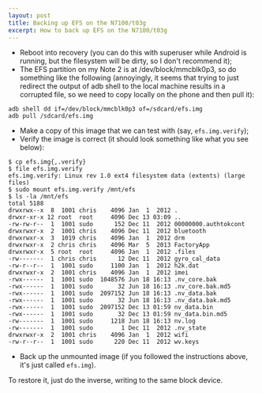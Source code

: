 ```yaml
---
layout: post
title: Backing up EFS on the N7100/t03g
excerpt: How to back up EFS on the N7100/t03g
---
```


- Reboot into recovery (you can do this with superuser while Android is
  running, but the filesystem will be dirty, so I don't recommend it);
- The EFS partition on my Note 2 is at /dev/block/mmcblk0p3, so do something
  like the following (annoyingly, it seems that trying to just redirect the
  output of adb shell to the local machine results in a corrupted file, so we
  need to copy locally on the phone and then pull it):

<!-- -->

    adb shell dd if=/dev/block/mmcblk0p3 of=/sdcard/efs.img
    adb pull /sdcard/efs.img

- Make a copy of this image that we can test with (say, `efs.img.verify`);
- Verify the image is correct (it should look something like what you see
  below):

<!-- -->

    $ cp efs.img{,.verify}
    $ file efs.img.verify
    efs.img.verify: Linux rev 1.0 ext4 filesystem data (extents) (large files)
    $ sudo mount efs.img.verify /mnt/efs
    $ ls -la /mnt/efs
    total 5188
    drwxrwx--x  8  1001 chris    4096 Jan  1  2012 .
    drwxr-xr-x 12 root  root     4096 Dec 13 03:09 ..
    -rw-rw-r--  1  1001 sudo      152 Dec 11  2012 00000000.authtokcont
    drwxrwxr-x  2  1001 chris    4096 Dec 11  2012 bluetooth
    drwxrwxr-x  3  1019 chris    4096 Jan  1  2012 drm
    drwxrwxr-x  2 chris chris    4096 Mar  5  2013 FactoryApp
    drwxrwxr-x  5 root  root     4096 Jan  1  2012 .files
    -rw-------  1 chris chris      12 Dec 11  2012 gyro_cal_data
    -rw-r--r--  1  1001 sudo     1100 Jan  1  2012 h2k.dat
    drwxrwxr-x  2  1001 chris    4096 Jan  1  2012 imei
    -rwx------  1  1001 sudo  1048576 Jun 18 16:13 .nv_core.bak
    -rwx------  1  1001 sudo       32 Jun 18 16:13 .nv_core.bak.md5
    -rwx------  1  1001 sudo  2097152 Jun 18 16:13 .nv_data.bak
    -rwx------  1  1001 sudo       32 Jun 18 16:13 .nv_data.bak.md5
    -rwx------  1  1001 sudo  2097152 Dec 13 01:59 nv_data.bin
    -rwx------  1  1001 sudo       32 Dec 13 01:59 nv_data.bin.md5
    -rw-------  1  1001 sudo     1218 Jun 18 16:13 nv.log
    -rw-------  1  1001 sudo        1 Dec 11  2012 .nv_state
    drwxrwxr-x  2  1001 chris    4096 Jan  1  2012 wifi
    -rw-r--r--  1  1001 sudo      220 Dec 11  2012 wv.keys

- Back up the unmounted image (if you followed the instructions above, it's
  just called `efs.img`).

To restore it, just do the inverse, writing to the same block device.
